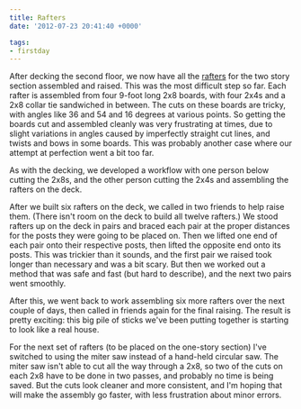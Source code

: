 ```yaml
---
title: Rafters
date: '2012-07-23 20:41:40 +0000'

tags:
- firstday
---
```


After decking the second floor, we now have all the
[rafters](/gallery/FirstDay%20Cottage/P7200760.JPG) for
the two story section assembled and raised. This was the most
difficult step so far.  Each rafter is assembled from four 9-foot long
2x8 boards, with four 2x4s and a 2x8 collar tie sandwiched in between.
The cuts on these boards are tricky, with angles like 36 and 54 and 16
degrees at various points.  So getting the boards cut and assembled
cleanly was very frustrating at times, due to slight variations in
angles caused by imperfectly straight cut lines, and twists and bows
in some boards.  This was probably another case where our attempt at
perfection went a bit too far.

As with the decking, we developed a workflow with one person below
cutting the 2x8s, and the other person cutting the 2x4s and assembling
the rafters on the deck.

After we built six rafters on the deck, we called in two friends to
help raise them.  (There isn't room on the deck to build all twelve
rafters.) We stood rafters up on the deck in pairs and braced each
pair at the proper distances for the posts they were going to be
placed on.  Then we lifted one end of each pair onto their respective
posts, then lifted the opposite end onto its posts.  This was trickier
than it sounds, and the first pair we raised took longer than
necessary and was a bit scary.  But then we worked out a method that
was safe and fast (but hard to describe), and the next two pairs went
smoothly.

After this, we went back to work assembling six more rafters over the
next couple of days, then called in friends again for the final
raising.  The result is pretty exciting: this big pile of sticks we've
been putting together is starting to look like a real house.

For the next set of rafters (to be placed on the one-story section)
I've switched to using the miter saw instead of a hand-held circular
saw.  The miter saw isn't able to cut all the way through a 2x8, so
two of the cuts on each 2x8 have to be done in two passes, and
probably no time is being saved. But the cuts look cleaner and more
consistent, and I'm hoping that will make the assembly go faster, with
less frustration about minor errors.
